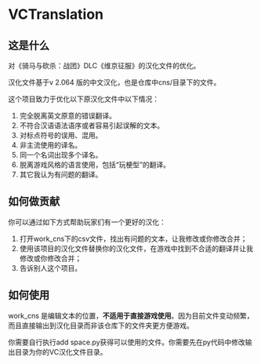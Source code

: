 # VCTranslation

## 这是什么

对《骑马与砍杀：战团》DLC《维京征服》的汉化文件的优化。

汉化文件基于v 2.064 版的中文汉化，也是仓库中cns/目录下的文件。

这个项目致力于优化以下原汉化文件中以下情况：

1. 完全脱离英文原意的错误翻译。
2. 不符合汉语语法语序或者容易引起误解的文本。
3. 对标点符号的误用、混用。
4. 非主流使用的译名。
5. 同一个名词出现多个译名。
6. 脱离游戏风格的语言使用，包括“玩梗型”的翻译。
7. 其它我认为有问题的翻译。

## 如何做贡献

你可以通过如下方式帮助玩家们有一个更好的汉化：

1. 打开work_cns下的csv文件，找出有问题的文本，让我修改或你修改合并；
2. 使用该项目的汉化文件替换你的汉化文件，在游戏中找到不合适的翻译并让我修改或你修改合并；
3. 告诉别人这个项目。

## 如何使用

work_cns 是编辑文本的位置，**不适用于直接游戏使用**。因为目前文件变动频繁，而且直接输出到汉化目录而非该仓库下的文件夹更方便游戏。

你需要自行执行add space.py获得可以使用的文件。你需要先在py代码中修改输出目录为你的VC汉化文件目录。


